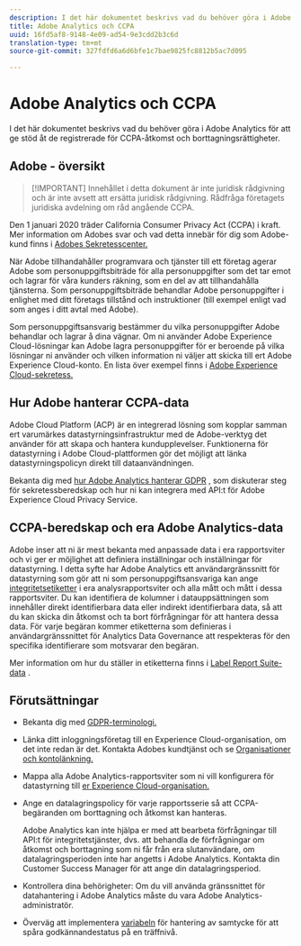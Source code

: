 ```yaml
---
description: I det här dokumentet beskrivs vad du behöver göra i Adobe Analytics för att ge stöd åt de registrerade för CCPA-åtkomst och borttagningsrättigheter.
title: Adobe Analytics och CCPA
uuid: 16fd5af8-9148-4e09-ad54-9e3cdd2b3c6d
translation-type: tm+mt
source-git-commit: 327fdfd6a6d6bfe1c7bae9825fc8812b5ac7d095

---
```



# Adobe Analytics och CCPA

I det här dokumentet beskrivs vad du behöver göra i Adobe Analytics för att ge stöd åt de registrerade för CCPA-åtkomst och borttagningsrättigheter.

## Adobe - översikt

>[!IMPORTANT] Innehållet i detta dokument är inte juridisk rådgivning och är inte avsett att ersätta juridisk rådgivning. Rådfråga företagets juridiska avdelning om råd angående CCPA.

Den 1 januari 2020 träder California Consumer Privacy Act (CCPA) i kraft. Mer information om Adobes svar och vad detta innebär för dig som Adobe-kund finns i [Adobes Sekretesscenter.](https://www.adobe.com/privacy.html)

När Adobe tillhandahåller programvara och tjänster till ett företag agerar Adobe som personuppgiftsbiträde för alla personuppgifter som det tar emot och lagrar för våra kunders räkning, som en del av att tillhandahålla tjänsterna. Som personuppgiftsbiträde behandlar Adobe personuppgifter i enlighet med ditt företags tillstånd och instruktioner (till exempel enligt vad som anges i ditt avtal med Adobe).

Som personuppgiftsansvarig bestämmer du vilka personuppgifter Adobe behandlar och lagrar å dina vägnar. Om ni använder Adobe Experience Cloud-lösningar kan Adobe lagra personuppgifter för er beroende på vilka lösningar ni använder och vilken information ni väljer att skicka till ert Adobe Experience Cloud-konto. En lista över exempel finns i [Adobe Experience Cloud-sekretess.](https://www.adobe.com/privacy/marketing-cloud.html#collect)

## Hur Adobe hanterar CCPA-data

Adobe Cloud Platform (ACP) är en integrerad lösning som kopplar samman ert varumärkes datastyrningsinfrastruktur med de Adobe-verktyg det använder för att skapa och hantera kundupplevelser. Funktionerna för datastyrning i Adobe Cloud-plattformen gör det möjligt att länka datastyrningspolicyn direkt till dataanvändningen.

Bekanta dig med [hur Adobe Analytics hanterar GDPR](https://www.adobe.com/data-analytics-cloud/analytics/general-data-protection-regulation.html) , som diskuterar steg för sekretessberedskap och hur ni kan integrera med API:t för Adobe Experience Cloud Privacy Service.

## CCPA-beredskap och era Adobe Analytics-data

Adobe inser att ni är mest bekanta med anpassade data i era rapportsviter och vi ger er möjlighet att definiera inställningar och inställningar för datastyrning.
I detta syfte har Adobe Analytics ett användargränssnitt för datastyrning som gör att ni som personuppgiftsansvariga kan ange [integritetsetiketter](/help/admin/c-data-governance/gdpr-labels.md#data-governance-labels) i era analysrapportsviter och alla mått och mått i dessa rapportsviter. Du kan identifiera de kolumner i datauppsättningen som innehåller direkt identifierbara data eller indirekt identifierbara data, så att du kan skicka din åtkomst och ta bort förfrågningar för att hantera dessa data. För varje begäran kommer etiketterna som definieras i användargränssnittet för Analytics Data Governance att respekteras för den specifika identifierare som motsvarar den begäran.

Mer information om hur du ställer in etiketterna finns i [Label Report Suite-data](/help//admin/c-data-governance/gdpr-setup-reportsuite.md) .

## Förutsättningar

* Bekanta dig med [GDPR-terminologi.](/help/admin/c-data-governance/gdpr-terminology.md)
* Länka ditt inloggningsföretag till en Experience Cloud-organisation, om det inte redan är det. Kontakta Adobes kundtjänst och se [Organisationer och kontolänkning.](https://docs.adobe.com/content/help/en/core-services/interface/manage-users-and-products/organizations.html)
* Mappa alla Adobe Analytics-rapportsviter som ni vill konfigurera för datastyrning till [er Experience Cloud-organisation.](https://docs.adobe.com/content/help/en/core-services/interface/about-core-services/report-suite-mapping.html)
* Ange en datalagringspolicy för varje rapportsserie så att CCPA-begäranden om borttagning och åtkomst kan hanteras.

   Adobe Analytics kan inte hjälpa er med att bearbeta förfrågningar till API:t för integritetstjänster, dvs. att behandla de förfrågningar om åtkomst och borttagning som ni får från era slutanvändare, om datalagringsperioden inte har angetts i Adobe Analytics. Kontakta din Customer Success Manager för att ange din datalagringsperiod.

* Kontrollera dina behörigheter: Om du vill använda gränssnittet för datahantering i Adobe Analytics måste du vara Adobe Analytics-administratör.
* Överväg att implementera [variabeln](/help/admin/c-data-governance/consent-variables.md) för hantering av samtycke för att spåra godkännandestatus på en träffnivå.
